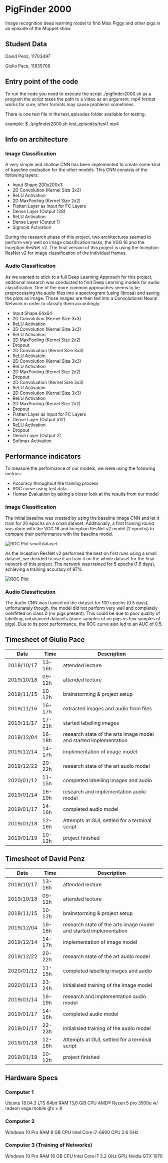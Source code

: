 # PigFinder 2000
Image recognition deep learning model to find Miss Piggy and other pigs in an episode of the Muppet show

## Student Data
David Penz, 11703497

Giulio Pace, 11835706

## Entry point of the code

To run the code you need to execute the script ./pigfinder2000.sh as a program
the script takes the path to a video as an argument. mp4 format works for sure, other formats may cause problems sometimes.

There is one test file in the test_episodes folder available for testing.

example:
$ ./pigfinder2000.sh test_episodes/test1.mp4

## Info on architecture
### Image Classification
A very simple and shallow CNN has been implemented to create some kind of baseline evaluation for the other models. This CNN consists of the following layers:
- Input Shape 200x200x3
- 2D Convolution (Kernel Size 3x3)
- ReLU Activation
- 2D MaxPooling (Kernel Size 2x2)
- Flatten Layer as Input for FC Layers
- Dense Layer (Output 128)
- ReLU Activation
- Dense Layer (Output 1)
- Sigmoid Activation

During the research phase of this project, two architectures seemed to perform very well on image classification tasks, the VGG 16 and the Inception ResNet v2. The final version of this project is using the Inception ResNet v2 for image classification of the individual frames.
### Audio Classification
As we wanted to stick to a full Deep Learning Approach for this project, additional research was conducted to find Deep Learning models for audio classification. One of the more common approaches seems to be preprocessing the audio files into a spectrogram (using librosa) and saving the plots as image. Those images are then fed into a Convolutional Neural Network in order to classify them accordingly:
- Input Shape 64x64
- 2D Convolution (Kernel Size 3x3)
- ReLU Activation
- 2D Convolution (Kernel Size 3x3)
- ReLU Activation
- 2D MaxPooling (Kernel Size 2x2)
- Dropout
- 2D Convoluation (Kernel Size 3x3)
- ReLU Activatoin
- 2D Convolution (Kernel Size 3x3)
- ReLU Activation
- 2D MaxPooling (Kernel Size 2x2)
- Dropout
- 2D Convoluation (Kernel Size 3x3)
- ReLU Activatoin
- 2D Convolution (Kernel Size 3x3)
- ReLU Activation
- 2D MaxPooling (Kernel Size 2x2)
- Dropout
- Flatten Layer as Input for FC Layers
- Dense Layer (Output 512)
- ReLU Activation
- Dropout
- Dense Layer (Output 2)
- Softmax Activation

## Performance indicators
To measure the performance of our models, we were using the following metrics:
- Accuracy throughout the training process
- ROC curve using test data
- Human Evaluation by taking a closer look at the results from our model
### Image Classification
The initial baseline was created by using the baseline Image CNN and let it train for 20 epochs on a small dataset. Additionally, a first training round was done with the VGG 16 and Inception ResNet v2 model (2 epochs) to compare their performance with the baseline model.

![ROC Plot small dataset](ROC_plot_small_dataset_present.png)
  
As the Inception ResNet v2 performed the best on first runs using a small dataset, we decided to use it an train it on the whole dataset for the final network of this project. The network was trained for 5 epochs (1.5 days), achieving a training accuracy of 97%.

![ROC Plot](inception_resnet_v2_all.py_plot.png)

### Audio Classification
The Audio CNN was trained on the dataset for 100 epochs (0.5 days), unfortunately though, the model did not perform very well and completely overfitted on class 0 (no pigs present). This could be due to poor quality of labelling, unbalanced datasets (more samples of no pigs vs few samples of pigs). Due to its poor performance, the ROC curve also led to an AUC of 0.5.

## Timesheet of Giulio Pace
| Date        | Time    | Description                     									|
|-------------|---------|-------------------------------------------------------------------|
| 2019/10/17  | 13-16h  | attended lecture                									|
| 2019/10/18  | 09-12h  | attended lecture                									|
| 2019/11/15  | 10-12h  | brainstorming & project setup   									|
| 2019/11/16  | 16-17h  | extracted images and audio from files 							|
| 2019/11/17  | 17-21h  | started labelling images		  									|
| 2019/12/04  | 16-18h  | research state of the arts image model and started implementation | 
| 2019/12/14  | 14-17h  | implementation of image model 									| 
| 2019/12/22  | 20-22h  | research state of the art audio model								|
| 2020/01/12  | 11-15h  | completed labelling images and audio 								|
| 2019/01/14  | 16-19h  | research and implementation audio model							|
| 2019/01/17  | 14-16h  | completed audio model 											|
| 2019/01/18  | 12-16h  | Attempts at GUI, settled for a terminal script 					|
| 2019/01/19  | 10-12h  | project finished 													|




## Timesheet of David Penz
| Date        | Time    | Description                     									|
|-------------|---------|-------------------------------------------------------------------|
| 2019/10/17  | 13-16h  | attended lecture                									|
| 2019/10/18  | 09-12h  | attended lecture                									|
| 2019/11/15  | 10-12h  | brainstorming & project setup   									|
| 2019/12/04  | 16-18h  | research state of the arts image model and started implementation | 
| 2019/12/14  | 14-17h  | implementation of image model 									| 
| 2019/12/22  | 20-22h  | research state of the art audio model								|
| 2020/01/12  | 11-15h  | completed labelling images and audio 								|
| 2020/01/13  | 23-24h  | initialisied training of the image model |
| 2019/01/14  | 16-19h  | research and implementation audio model							|
| 2019/01/17  | 14-16h  | completed audio model 											|
| 2019/01/17  | 22-23h  | initialisied training of the audio model |
| 2019/01/18  | 12-16h  | Attempts at GUI, settled for a terminal script 					|
| 2019/01/19  | 10-12h  | project finished 													|


## Hardware Specs
### Computer 1
Ubuntu 18.04.3 LTS 64bit
RAM 13,6 GiB
CPU AMD® Ryzen 5 pro 3500u w/ radeon vega mobile gfx × 8 

### Computer 2
Windows 10 Pro
RAM 8 GB
CPU Intel Core i7-6600 CPU 2.6 GHz

### Computer 3 (Training of Networks)
Windows 10 Pro
RAM 16 GB
CPU Intel Core i7 3.2 GHz
GPU Nvidia GTX 1070

